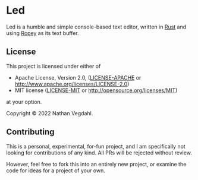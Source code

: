 # Led

Led is a humble and simple console-based text editor, written in
[Rust](https://www.rust-lang.org) and using
[Ropey](https://crates.io/crates/ropey) as its text buffer.


## License

This project is licensed under either of

 * Apache License, Version 2.0, ([LICENSE-APACHE](LICENSE-APACHE) or
   http://www.apache.org/licenses/LICENSE-2.0)
 * MIT license ([LICENSE-MIT](LICENSE-MIT) or
   http://opensource.org/licenses/MIT)

at your option.

Copyright &copy; 2022 Nathan Vegdahl.


## Contributing

This is a personal, experimental, for-fun project, and I am specifically
not looking for contributions of any kind.  All PRs will be rejected
without review.

However, feel free to fork this into an entirely new project, or examine
the code for ideas for a project of your own.
